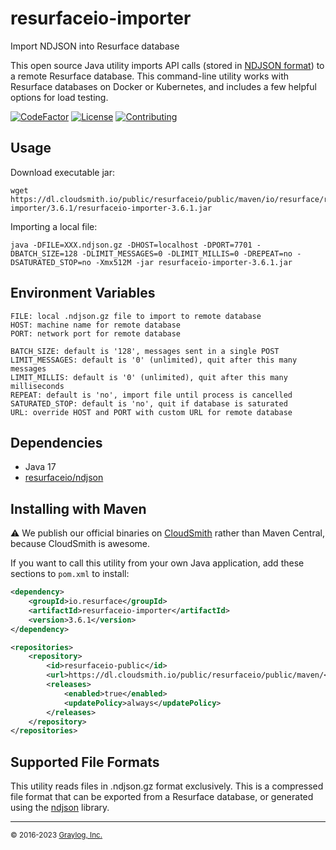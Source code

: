 # resurfaceio-importer
Import NDJSON into Resurface database

This open source Java utility imports API calls (stored in [NDJSON format](https://resurface.io/json.html)) to
a remote Resurface database. This command-line utility works with Resurface databases on Docker or Kubernetes,
and includes a few helpful options for load testing.

[![CodeFactor](https://www.codefactor.io/repository/github/resurfaceio/importer/badge)](https://www.codefactor.io/repository/github/resurfaceio/importer)
[![License](https://img.shields.io/github/license/resurfaceio/importer)](https://github.com/resurfaceio/importer/blob/v3.6.x/LICENSE)
[![Contributing](https://img.shields.io/badge/contributions-welcome-green.svg)](https://github.com/resurfaceio/importer/blob/v3.6.x/CONTRIBUTING.md)

## Usage

Download executable jar:
```
wget https://dl.cloudsmith.io/public/resurfaceio/public/maven/io/resurface/resurfaceio-importer/3.6.1/resurfaceio-importer-3.6.1.jar
```

Importing a local file:
```
java -DFILE=XXX.ndjson.gz -DHOST=localhost -DPORT=7701 -DBATCH_SIZE=128 -DLIMIT_MESSAGES=0 -DLIMIT_MILLIS=0 -DREPEAT=no -DSATURATED_STOP=no -Xmx512M -jar resurfaceio-importer-3.6.1.jar
```

## Environment Variables

```
FILE: local .ndjson.gz file to import to remote database
HOST: machine name for remote database
PORT: network port for remote database

BATCH_SIZE: default is '128', messages sent in a single POST
LIMIT_MESSAGES: default is '0' (unlimited), quit after this many messages
LIMIT_MILLIS: default is '0' (unlimited), quit after this many milliseconds
REPEAT: default is 'no', import file until process is cancelled
SATURATED_STOP: default is 'no', quit if database is saturated
URL: override HOST and PORT with custom URL for remote database
```

## Dependencies

* Java 17
* [resurfaceio/ndjson](https://github.com/resurfaceio/ndjson)

## Installing with Maven

⚠️ We publish our official binaries on [CloudSmith](https://cloudsmith.com) rather than Maven Central, because CloudSmith
is awesome.

If you want to call this utility from your own Java application, add these sections to `pom.xml` to install:

```xml
<dependency>
    <groupId>io.resurface</groupId>
    <artifactId>resurfaceio-importer</artifactId>
    <version>3.6.1</version>
</dependency>
```

```xml
<repositories>
    <repository>
        <id>resurfaceio-public</id>
        <url>https://dl.cloudsmith.io/public/resurfaceio/public/maven/</url>
        <releases>
            <enabled>true</enabled>
            <updatePolicy>always</updatePolicy>
        </releases>
    </repository>
</repositories>
```

## Supported File Formats

This utility reads files in .ndjson.gz format exclusively. This is a compressed file format that can be exported from a
Resurface database, or generated using the [ndjson](https://github.com/resurfaceio/ndjson) library.

---
<small>&copy; 2016-2023 <a href="https://resurface.io">Graylog, Inc.</a></small>

